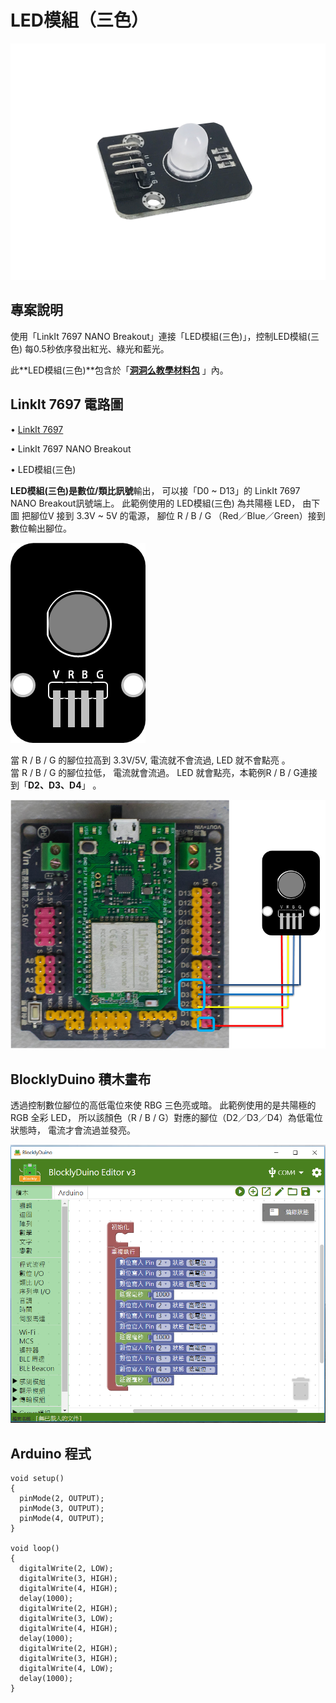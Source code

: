 # LED模組（三色）

![](../../.gitbook/assets/linkit7697_rgbled_00.png)

## 專案說明

使用「LinkIt 7697 NANO Breakout」連接「LED模組\(三色\)」，控制LED模組\(三色\) 每0.5秒依序發出紅光、綠光和藍光。

此**LED模組\(三色\)**包含於「[**洞洞么教學材料包**](https://www.robotkingdom.com.tw/product/rk-education-kit-001/) 」內。

## LinkIt 7697 電路圖

• [LinkIt 7697](https://www.robotkingdom.com.tw/product/linkit-7697/)

• LinkIt 7697 NANO Breakout

• LED模組\(三色\)

**LED模組\(三色\)**是**數位/類比訊號**輸出， 可以接「D0 ~ D13」的 LinkIt 7697 NANO Breakout訊號端上。 此範例使用的 LED模組\(三色\) 為共陽極 LED， 由下圖 把腳位V 接到 3.3V ~ 5V 的電源， 腳位 R / B / G （Red／Blue／Green）接到數位輸出腳位。

![](../../.gitbook/assets/linkit7697_rgbled_01.png)

當 R / B / G 的腳位拉高到 3.3V/5V, 電流就不會流過, LED 就不會點亮 。  
當 R / B / G 的腳位拉低， 電流就會流過。 LED 就會點亮，本範例R / B / G連接到「**D2、D3、D4**」 。

![](../../.gitbook/assets/linkit7697_rgbled_02.png)

## BlocklyDuino 積木畫布

透過控制數位腳位的高低電位來使 RBG 三色亮或暗。 此範例使用的是共陽極的 RGB 全彩 LED， 所以該顏色（R / B / G）對應的腳位（D2／D3／D4）為低電位狀態時， 電流才會流過並發亮。

![](../../.gitbook/assets/linkit7697_rgbled_03.png)

## Arduino 程式

```text
void setup()
{
  pinMode(2, OUTPUT);
  pinMode(3, OUTPUT);
  pinMode(4, OUTPUT);
}

void loop()
{
  digitalWrite(2, LOW);
  digitalWrite(3, HIGH);
  digitalWrite(4, HIGH);
  delay(1000);
  digitalWrite(2, HIGH);
  digitalWrite(3, LOW);
  digitalWrite(4, HIGH);
  delay(1000);
  digitalWrite(2, HIGH);
  digitalWrite(3, HIGH);
  digitalWrite(4, LOW);
  delay(1000);
}
```

